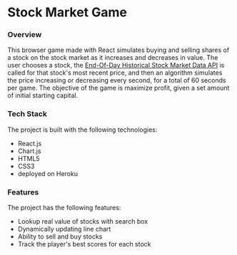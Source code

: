 # Stock Market Game

### Overview

This browser game made with React simulates buying and selling shares of a stock on the stock market as it increases and decreases in value. The user chooses a stock, the [End-Of-Day Historical Stock Market Data API](https://eodhistoricaldata.com/financial-apis/api-for-historical-data-and-volumes/) is called for that stock's most recent price, and then an algorithm simulates the price increasing or decreasing every second, for a total of 60 seconds per game. The objective of the game is maximize profit, given a set amount of initial starting capital. 

### Tech Stack

The project is built with the following technologies:
- React.js
- Chart.js
- HTML5
- CSS3
- deployed on Heroku

### Features

The project has the following features:
- Lookup real value of stocks with search box
- Dynamically updating line chart
- Ability to sell and buy stocks
- Track the player's best scores for each stock